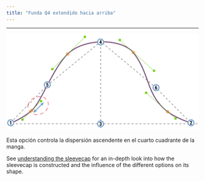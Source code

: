 ```yaml
---
title: "Funda Q4 extendido hacia arriba"
---
```


***

![La dispersión ascendente en el cuarto cuadrante de la manga](./sleevecapq4spread1.svg)

Esta opción controla la dispersión ascendente en el cuarto cuadrante de la manga.

<Tip>

See [understanding the sleevecap](/docs/designs/brian/options#understanding-the-sleevecap) for an in-depth
look into how the sleevecap is constructed and the influence of the different options on its shape.

</Tip>




